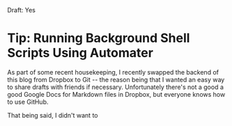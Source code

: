 Draft: Yes

# Tip: Running Background Shell Scripts Using Automater

As part of some recent housekeeping, I recently swapped the backend of this blog from Dropbox to Git -- the reason being that I wanted an easy way to share drafts with friends if necessary. Unfortunately there's not a good a good Google Docs for Markdown files in Dropbox, but everyone knows how to use GitHub.

That being said, I didn't want to 